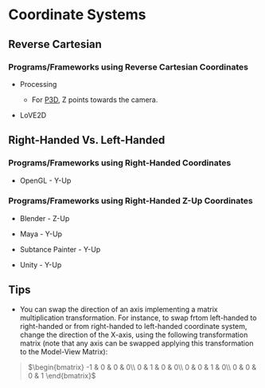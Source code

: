 # Coordinate Systems

## Reverse Cartesian

### Programs/Frameworks using Reverse Cartesian Coordinates

* Processing

    * For [P3D](https://processing.org/tutorials/p3d), Z points towards the camera.

* LoVE2D


## Right-Handed Vs. Left-Handed

### Programs/Frameworks using Right-Handed Coordinates

* OpenGL - Y-Up

### Programs/Frameworks using Right-Handed Z-Up Coordinates

* Blender - Z-Up

* Maya - Y-Up

* Subtance Painter - Y-Up

* Unity - Y-Up


## Tips

* You can swap the direction of an axis implementing a matrix multiplication transformation. For instance, to swap frtom left-handed to right-handed or from right-handed to left-handed coordinate system, change the direction of the X-axis, using the following transformation matrix (note that any axis can be swapped applying this transformation to the Model-View Matrix):

> $\begin{bmatrix}
-1 & 0 & 0 & 0\\
0 & 1 & 0 & 0\\
0 & 0 & 1 & 0\\
0 & 0 & 0 & 1
\end{bmatrix}$